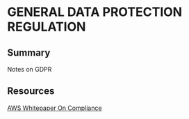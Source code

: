 # GENERAL DATA PROTECTION REGULATION

## Summary

Notes on GDPR

## Resources

[AWS Whitepaper On Compliance](https://d1.awsstatic.com/whitepapers/compliance/GDPR_Compliance_on_AWS.pdf)
